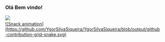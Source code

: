 ### Olá Bem vindo!
<div align="left">
  <a href="https://github.com/YgorSilvaSiqueira">
  <img height="180em" src="https://github-readme-stats.vercel.app/api?username=YgorSilvaSiqueira&show_icons=true&theme=dark&include_all_commits=true&count_private=true"/>
<!--   <img height="230em" src="https://github-readme-stats.vercel.app/api/top-langs/?username=YgorSilvaSiqueira&theme=dark&include_all_commits=true&count_private=true&layout=compact"/> -->
</div>
![Snack animation](https://github.com/YgorSilvaSiqueira/YgorSilvaSiqueira/blob/output/github-contribution-grid-snake.svg)
